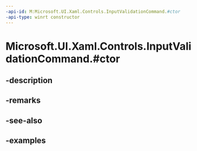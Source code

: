 ```yaml
---
-api-id: M:Microsoft.UI.Xaml.Controls.InputValidationCommand.#ctor
-api-type: winrt constructor
---
```


# Microsoft.UI.Xaml.Controls.InputValidationCommand.#ctor

<!--
public InputValidationCommand ();
-->


## -description

## -remarks

## -see-also

## -examples



